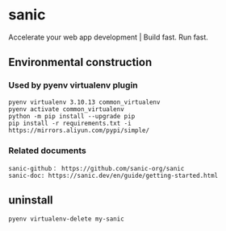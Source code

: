 # sanic

Accelerate your web app development | Build fast. Run fast.

## Environmental construction

### Used by pyenv virtualenv plugin

    pyenv virtualenv 3.10.13 common_virtualenv
    pyenv activate common_virtualenv
    python -m pip install --upgrade pip
    pip install -r requirements.txt -i https://mirrors.aliyun.com/pypi/simple/

### Related documents

    sanic-github： https://github.com/sanic-org/sanic
    sanic-doc: https://sanic.dev/en/guide/getting-started.html


## uninstall

    pyenv virtualenv-delete my-sanic
